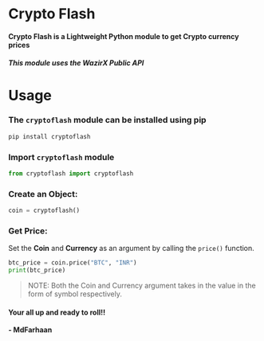 # Crypto Flash
#### Crypto Flash is a Lightweight Python module to get Crypto currency prices
##### This module uses the WazirX Public API


# Usage
### The ```cryptoflash``` module can be installed using pip
```python
pip install cryptoflash
```
### Import ```cryptoflash``` module
```python
from cryptoflash import cryptoflash
```
### Create an Object:

```python
coin = cryptoflash()
```
### Get Price:
Set the **Coin** and **Currency** as an argument by calling the ```price()``` function.
```python
btc_price = coin.price("BTC", "INR")
print(btc_price)
```
> NOTE: Both the Coin and Currency argument takes in the value in the form
of symbol respectively.

#### Your all up and ready to roll!!

**- MdFarhaan**
